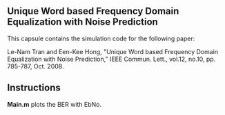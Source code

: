 ## Unique Word based Frequency Domain Equalization with Noise Prediction

This capsule contains the simulation code for the following paper:

Le-Nam Tran and Een-Kee Hong, "Unique Word based Frequency Domain Equalization with Noise Prediction," IEEE Commun. Lett., vol.12, no.10, pp. 785-787, Oct. 2008.

## Instructions

**Main.m** plots the BER with EbNo.
